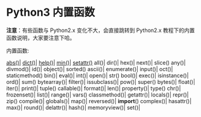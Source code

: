 # Python3 内置函数

**注意**：有些函数与 Python2.x 变化不大，会直接跳转到 Python2.x 教程下的内置函数说明，大家要注意下哈。

内置函数:

[abs()](https://www.runoob.com/python3/python3-func-number-abs.html)|    [dict()](https://www.runoob.com/python/python-func-dict.html)|    [help()](https://www.runoob.com/python/python-func-help.html)|    [min()](https://www.runoob.com/python3/python3-func-number-min.html)|    [setattr()](https://www.runoob.com/python/python-func-setattr.html)
all()|    dir()|    hex()|    next()|    slice()
any()|    divmod()|    id()|    object()|    sorted()
ascii()|    enumerate()|    input()|    oct()|    staticmethod()
bin()|    eval()|    int()|    open()|    str()
bool()|    exec()|    isinstance()|    ord()|    sum()
bytearray()|    filter()|    issubclass()|    pow()|    super()
bytes()|    float()|    iter()|    print()|    tuple()
callable()|    format()|    len()|    property()|    type()
chr()|    frozenset()|    list()|    range()|    vars()
classmethod()|    getattr()|    locals()|    repr()|    zip()
compile()|    globals()|    map()|    reversed()|    __import__()
complex()|    hasattr()|    max()|    round()|
delattr()|    hash()|    memoryview()|    set()|
